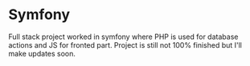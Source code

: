 # Symfony

Full stack project worked in symfony where PHP is used for database actions and JS for fronted part.
Project is still not 100% finished but I'll make updates soon.
